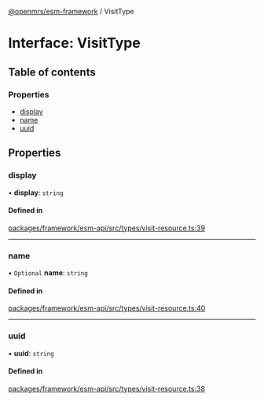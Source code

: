 [@openmrs/esm-framework](../API.md) / VisitType

# Interface: VisitType

## Table of contents

### Properties

- [display](VisitType.md#display)
- [name](VisitType.md#name)
- [uuid](VisitType.md#uuid)

## Properties

### display

• **display**: `string`

#### Defined in

[packages/framework/esm-api/src/types/visit-resource.ts:39](https://github.com/mccarthyaaron/openmrs-esm-core/blob/main/packages/framework/esm-api/src/types/visit-resource.ts#L39)

___

### name

• `Optional` **name**: `string`

#### Defined in

[packages/framework/esm-api/src/types/visit-resource.ts:40](https://github.com/mccarthyaaron/openmrs-esm-core/blob/main/packages/framework/esm-api/src/types/visit-resource.ts#L40)

___

### uuid

• **uuid**: `string`

#### Defined in

[packages/framework/esm-api/src/types/visit-resource.ts:38](https://github.com/mccarthyaaron/openmrs-esm-core/blob/main/packages/framework/esm-api/src/types/visit-resource.ts#L38)
